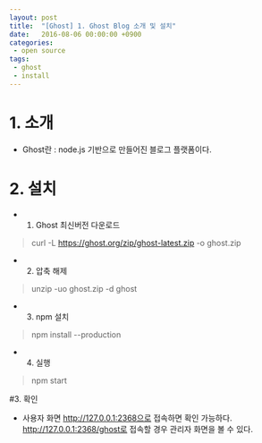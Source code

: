 ```yaml
---
layout: post
title:  "[Ghost] 1. Ghost Blog 소개 및 설치"
date:   2016-08-06 00:00:00 +0900
categories:
 - open source
tags: 
 - ghost
 - install
---
```


# 1. 소개 
- Ghost란 : node.js 기반으로 만들어진 블로그 플랫폼이다.

# 2. 설치
- 1) Ghost 최신버전 다운로드

> curl -L https://ghost.org/zip/ghost-latest.zip -o ghost.zip

- 2) 압축 해제

> unzip -uo ghost.zip -d ghost

- 3) npm 설치

> npm install --production

- 4) 실행
> npm start

#3. 확인
- 사용자 화면 http://127.0.0.1:2368으로 접속하면 확인 가능하다. http://127.0.0.1:2368/ghost로 접속할 경우 관리자 화면을 볼 수 있다.

